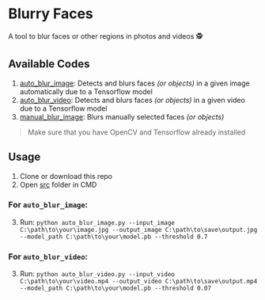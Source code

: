 # Blurry Faces
A tool to blur faces or other regions in photos and videos 🕵️‍


## Available Codes
1. [auto_blur_image](./src/auto_blur_image.py): Detects and blurs faces _(or objects)_ in a given image automatically due to a Tensorflow model
2. [auto_blur_video](./src/auto_blur_video.py): Detects and blurs faces _(or objects)_ in a given video due to a Tensorflow model
3. [manual_blur_image](./src/manual_blur_image.py): Blurs manually selected faces _(or objects)_

> Make sure that you have OpenCV and Tensorflow already installed

## Usage
1. Clone or download this repo
2. Open [src](/src) folder in CMD

### For `auto_blur_image`:
3. Run:
   `python auto_blur_image.py --input_image C:\path\to\your\image.jpg --output_image C:\path\to\save\output.jpg  --model_path C:\path\to\your\model.pb --threshold 0.7`

### For `auto_blur_video`:
3. Run:
   `python auto_blur_video.py --input_video C:\path\to\your\video.mp4 --output_video C:\path\to\save\output.mp4 --model_path C:\path\to\your\model.pb --threshold 0.07`
